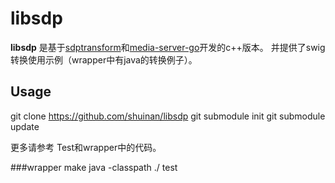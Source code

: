 # libsdp

**libsdp** 是基于[sdptransform](https://github.com/ibc/libsdptransform)和[media-server-go](https://github.com/notedit/media-server-go)开发的c++版本。
  并提供了swig转换使用示例（wrapper中有java的转换例子）。
  

## Usage

git clone  https://github.com/shuinan/libsdp
git submodule init
git submodule update

更多请参考 Test和wrapper中的代码。

###wrapper
make
java -classpath ./ test